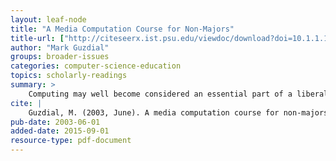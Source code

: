 ```yaml
---
layout: leaf-node
title: "A Media Computation Course for Non-Majors"
title-url: ["http://citeseerx.ist.psu.edu/viewdoc/download?doi=10.1.1.167.5292&rep=rep1&type=pdf"]
author: "Mark Guzdial"
groups: broader-issues
categories: computer-science-education
topics: scholarly-readings
summary: >
    Computing may well become considered an essential part of a liberal education, but introductory  programming courses will not look like the way that they do today. Current CS1 course are failing dramatically.  We are developing a new course, to be taught starting in Spring 2003, which uses computation for communication as a guiding principle. Students learn to program by writing Python programs for manipulating sound, images, and movies. This paper describes the course development and the tools developed for the course. The talk will include the first round of assessment results.
cite: |
    Guzdial, M. (2003, June). A media computation course for non-majors. In ACM SIGCSE Bulletin (Vol. 35, No. 3, pp. 104-108). ACM.
pub-date: 2003-06-01
added-date: 2015-09-01
resource-type: pdf-document
---
```

